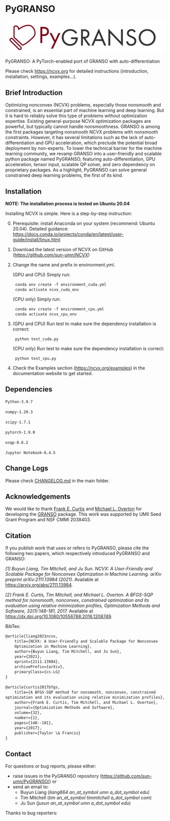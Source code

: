 # PyGRANSO

![PyGRANSO](./PyGRANSO_logo_banner.png)


PyGRANSO: A PyTorch-enabled port of GRANSO with auto-differentiation

Please check https://ncvx.org for detailed instructions (introduction, installation, settings, examples...).

## Brief Introduction

Optimizing nonconvex (NCVX) problems, especially those nonsmooth and constrained, is an essential part of machine learning and deep learning. But it is hard to reliably solve this type of problems without optimization expertise. Existing general-purpose NCVX optimization packages are powerful, but typically cannot handle nonsmoothness. GRANSO is among the first packages targeting nonsmooth NCVX problems with nonsmooth constraints. However, it has several limitations such as the lack of auto-differentiation and GPU acceleration, which preclude the potential broad deployment by non-experts. To lower the technical barrier for the machine learning community, we revamp GRANSO into a user-friendly and scalable python package named PyGRANSO, featuring auto-differentiation, GPU acceleration, tensor input, scalable QP solver, and zero dependency on proprietary packages. As a highlight, PyGRANSO can solve general constrained deep learning problems, the first of its kind.

## Installation

**NOTE: The installation process is tested on Ubuntu 20.04**

Installing NCVX is simple. Here is a step-by-step instruction:

0. Prerequisite: install Anaconda on your system (recommend: Ubuntu 20.04). Detailed guidance: https://docs.conda.io/projects/conda/en/latest/user-guide/install/linux.html

1. Download the latest version of NCVX on GitHub (https://github.com/sun-umn/NCVX)

2. Change the name and prefix in environment.yml.

    (GPU and CPU) Simply run:

        conda env create -f environment_cuda.yml
        conda activate ncvx_cuda_env

    (CPU only) Simply run:

        conda env create -f environment_cpu.yml
        conda activate ncvx_cpu_env

3. (GPU and CPU) Run test to make sure the dependency installation is correct:

        python test_cuda.py

    (CPU only) Run test to make sure the dependency installation is correct:

        python test_cpu.py

4. Check the Examples section (https://ncvx.org/examples) in the documentation website to get started.

## Dependencies
    Python-3.9.7

    numpy-1.20.3

    scipy-1.7.1

    pytorch-1.9.0

    osqp-0.6.2

    Jupyter Notebook-6.4.5

## Change Logs

Please check [CHANGELOG.md](./CHANGELOG.md) in the main folder.

## Acknowledgements

We would like to thank [Frank E. Curtis](https://coral.ise.lehigh.edu/frankecurtis/) and [Michael L. Overton](https://cs.nyu.edu/~overton/) for developing the [GRANSO](http://www.timmitchell.com/software/GRANSO) package. This work was supported by UMII Seed Grant Program and NSF CMMI 2038403.

## Citation

If you publish work that uses or refers to PyGRANSO, please cite the following two papers,
which respectively introduced PyGRANSO and GRANSO:

*[1] Buyun Liang, Tim Mitchell, and Ju Sun.
    NCVX: A User-Friendly and Scalable Package for Nonconvex
    Optimization in Machine Learning. arXiv preprint arXiv:2111.13984 (2021).*
    Available at https://arxiv.org/abs/2111.13984.
    
*[2] Frank E. Curtis, Tim Mitchell, and Michael L. Overton.
    A BFGS-SQP method for nonsmooth, nonconvex, constrained
    optimization and its evaluation using relative minimization
    profiles, Optimization Methods and Software, 32(1):148-181, 2017.*
    Available at https://dx.doi.org/10.1080/10556788.2016.1208749.    

BibTex:

    @article{liang2021ncvx,
        title={NCVX: A User-Friendly and Scalable Package for Nonconvex 
        Optimization in Machine Learning}, 
        author={Buyun Liang, Tim Mitchell, and Ju Sun},
        year={2021},
        eprint={2111.13984},
        archivePrefix={arXiv},
        primaryClass={cs.LG}
    }
    
    @article{curtis2017bfgs,
        title={A BFGS-SQP method for nonsmooth, nonconvex, constrained optimization and its evaluation using relative minimization profiles},
        author={Frank E. Curtis, Tim Mitchell, and Michael L. Overton},
        journal={Optimization Methods and Software},
        volume={32},
        number={1},
        pages={148--181},
        year={2017},
        publisher={Taylor \& Francis}
    }

## Contact
For questions or bug reports, please either:
- raise issues in the PyGRANSO repository (https://github.com/sun-umn/PyGRANSO/) or
- send an email to:
  - Buyun Liang (*liang664 an_at_symbol umn a_dot_symbol edu*)
  - Tim Mitchell (*tim an_at_symbol timmitchell a_dot_symbol com*)
  - Ju Sun (*jusun an_at_symbol umn a_dot_symbol edu*)

Thanks to bug reporters: 
